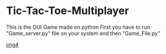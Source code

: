 # Tic-Tac-Toe-Multiplayer

This is the GUI Game made on python
First you have to run "Game_server.py" file on your system and then "Game_File.py"

 
[img4](https://user-images.githubusercontent.com/72187202/122671605-25fd3800-d1e5-11eb-9547-a1c1682e9648.jpg)
